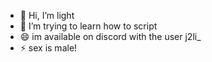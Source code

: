 - 👋 Hi, I’m light
- 🌱 I’m trying to learn how to script 
- 😄 im available on discord with the user j2li_
- ⚡ sex is male!



